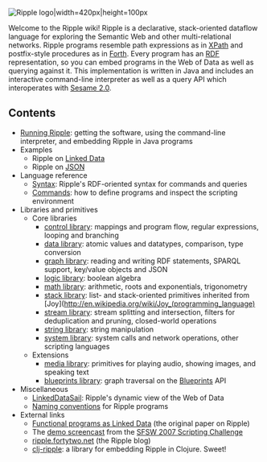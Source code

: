 ![Ripple logo|width=420px|height=100px](https://github.com/joshsh/ripple/wiki/graphics/ripple-logo-text-medium.png)

Welcome to the Ripple wiki!
Ripple is a declarative, stack-oriented dataflow language for exploring the Semantic Web and other multi-relational networks.
Ripple programs resemble path expressions as in [XPath](http://www.w3.org/TR/xpath/)
and postfix-style procedures as in
[Forth](http://en.wikipedia.org/wiki/Forth_&#40;programming_language\&#41;).
Every program has an [RDF](http://www.w3.org/RDF/) representation,
so you can embed programs in the Web of Data as well as querying against it.
This implementation is written in Java and includes an interactive command-line interpreter as well as a query API which interoperates with [Sesame 2.0](http://openrdf.org/).

## Contents

* [Running Ripple](https://github.com/joshsh/ripple/wiki/Running-Ripple): getting the software, using the command-line interpreter, and embedding Ripple in Java programs
* Examples
    * Ripple on [Linked Data](https://github.com/joshsh/ripple/wiki/ripple-on-linked-data)
    * Ripple on [JSON](https://github.com/joshsh/ripple/wiki/ripple-on-json)
* Language reference
    * [Syntax](https://github.com/joshsh/ripple/wiki/Syntax): Ripple's RDF-oriented syntax for commands and queries
    * [Commands](https://github.com/joshsh/ripple/wiki/Commands): how to define programs and inspect the scripting environment
* Libraries and primitives
    * Core libraries
        * [control library](https://github.com/joshsh/ripple/wiki/control-library): mappings and program flow, regular expressions, looping and branching
        * [data library](https://github.com/joshsh/ripple/wiki/data-library): atomic values and datatypes, comparison, type conversion
        * [graph library](https://github.com/joshsh/ripple/wiki/graph-library): reading and writing RDF statements, SPARQL support, key/value objects and JSON
        * [logic library](https://github.com/joshsh/ripple/wiki/logic-library): boolean algebra
        * [math library](https://github.com/joshsh/ripple/wiki/math-library): arithmetic, roots and exponentials, trigonometry 
        * [stack library](https://github.com/joshsh/ripple/wiki/stack-library): list- and stack-oriented primitives inherited from [Joy](http://en.wikipedia.org/wiki/Joy_(programming_language)
        * [stream library](https://github.com/joshsh/ripple/wiki/stream-library): stream splitting and intersection, filters for deduplication and pruning, closed-world operations
        * [string library](https://github.com/joshsh/ripple/wiki/string-library): string manipulation
        * [system library](https://github.com/joshsh/ripple/wiki/system-library): system calls and network operations, other scripting languages
    * Extensions
        * [media library](https://github.com/joshsh/ripple/wiki/media-library): primitives for playing audio, showing images, and speaking text
        * [blueprints library](https://github.com/joshsh/ripple/wiki/blueprints-library): graph traversal on the [Blueprints](https://github.com/tinkerpop/blueprints/wiki/) API
* Miscellaneous
    * [LinkedDataSail](https://github.com/joshsh/ripple/wiki/LinkedDataSail): Ripple's dynamic view of the Web of Data
    * [Naming conventions](https://github.com/joshsh/ripple/wiki/Naming-conventions) for Ripple programs
* External links
    * [Functional programs as Linked Data](http://sunsite.informatik.rwth-aachen.de/Publications/CEUR-WS/Vol-248/paper10.pdf) (the original paper on Ripple)
    * The [demo screencast](http://ripple.googlecode.com/svn/trunk/docs/screencast/index.html) from the [SFSW 2007 Scripting Challenge](http://www.semanticscripting.org/SFSW2007/)
    * [ripple.fortytwo.net](http://ripple.fortytwo.net) (the Ripple blog)
    * [clj-ripple](https://github.com/eduardoejp/clj-ripple): a library for embedding Ripple in Clojure.  Sweet!

